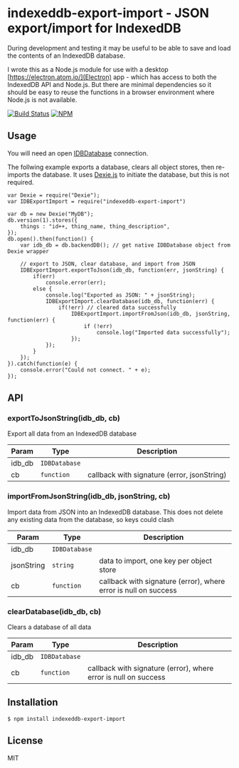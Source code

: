 # indexeddb-export-import - JSON export/import for IndexedDB

During development and testing it may be useful to be able to save and load the contents of an IndexedDB database.

I wrote this as a Node.js module for use with a desktop [https://electron.atom.io/](Electron) app - which has access to both the IndexedDB API and Node.js. But there are minimal dependencies so it should be easy to reuse the functions in a browser environment where Node.js is not available.

[![Build Status](https://travis-ci.org/Polarisation/indexeddb-export-import.svg?branch=master)](https://travis-ci.org/Polarisation/indexeddb-export-import)
[![NPM](https://nodei.co/npm/indexeddb-export-import.png?downloads=true&downloadRank=true&stars=true)](https://nodei.co/npm/indexeddb-export-import/)

## Usage

You will need an open [IDBDatabase](https://developer.mozilla.org/en-US/docs/Web/API/IDBDatabase) connection. 

The follwing example exports a database, clears all object stores, then re-imports the database. It uses [Dexie.js](https://github.com/dfahlander/Dexie.js) to initiate the database, but this is not required.

	var Dexie = require("Dexie");
	var IDBExportImport = require("indexeddb-export-import")

	var db = new Dexie("MyDB");
	db.version(1).stores({
		things : "id++, thing_name, thing_description",
	});
	db.open().then(function() {
		var idb_db = db.backendDB(); // get native IDBDatabase object from Dexie wrapper

		// export to JSON, clear database, and import from JSON
		IDBExportImport.exportToJson(idb_db, function(err, jsonString) {
			if(err)
				console.error(err);
			else {
				console.log("Exported as JSON: " + jsonString);
				IDBExportImport.clearDatabase(idb_db, function(err) {
					if(!err) // cleared data successfully
						IDBExportImport.importFromJson(idb_db, jsonString, function(err) {
							if (!err)
								console.log("Imported data successfully");
						});
				});
			}
		});
	}).catch(function(e) {
		console.error("Could not connect. " + e);
	});

## API

### exportToJsonString(idb_db, cb)
Export all data from an IndexedDB database

| Param | Type | Description |
| --- | --- | --- |
| idb_db | <code>IDBDatabase</code> |  |
| cb | <code>function</code> | callback with signature (error, jsonString) |

<a name="importFromJsonString"></a>

### importFromJsonString(idb_db, jsonString, cb)
Import data from JSON into an IndexedDB database. This does not delete any existing data from the database, so keys could clash

| Param | Type | Description |
| --- | --- | --- |
| idb_db | <code>IDBDatabase</code> |  |
| jsonString | <code>string</code> | data to import, one key per object store |
| cb | <code>function</code> | callback with signature (error), where error is null on success |

<a name="clearDatabase"></a>

### clearDatabase(idb_db, cb)
Clears a database of all data

| Param | Type | Description |
| --- | --- | --- |
| idb_db | <code>IDBDatabase</code> |  |
| cb | <code>function</code> | callback with signature (error), where error is null on success |


## Installation

```
$ npm install indexeddb-export-import
```

## License

MIT